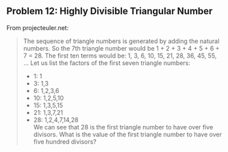 ## Problem 12: Highly Divisible Triangular Number
From projecteuler.net:
>The sequence of triangle numbers is generated by adding the natural numbers. So the 7th triangle number would be 1 + 2 + 3 + 4 + 5 + 6 + 7 = 28. The first ten terms would be: 1, 3, 6, 10, 15, 21, 28, 36, 45, 55, ... Let us list the factors of the first seven triangle numbers: 
>* 1: 1
>* 3: 1,3
>* 6: 1,2,3,6
>* 10: 1,2,5,10
>* 15: 1,3,5,15
>* 21: 1,3,7,21
>* 28: 1,2,4,7,14,28  
>We can see that 28 is the first triangle number to have over five divisors. What is the value of the first triangle number to have over five hundred divisors?